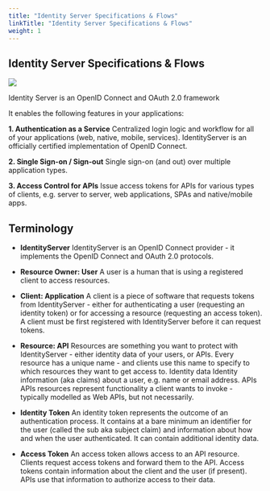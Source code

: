 ```yaml
---
title: "Identity Server Specifications & Flows"
linkTitle: "Identity Server Specifications & Flows"
weight: 1
---
```


## Identity Server Specifications & Flows
![](https://i.imgur.com/SECFI9O.png)

Identity Server is an OpenID Connect and OAuth 2.0 framework

It enables the following features in your applications:

**1. Authentication as a Service**
Centralized login logic and workflow for all of your applications (web, native, mobile, services). IdentityServer is an officially certified implementation of OpenID Connect.

**2. Single Sign-on / Sign-out**
Single sign-on (and out) over multiple application types.

**3. Access Control for APIs**
Issue access tokens for APIs for various types of clients, e.g. server to server, web applications, SPAs and native/mobile apps.

## Terminology

* **IdentityServer**
IdentityServer is an OpenID Connect provider - it implements the OpenID Connect and OAuth 2.0 protocols.

* **Resource Owner: User**
A user is a human that is using a registered client to access resources.

* **Client: Application**
A client is a piece of software that requests tokens from IdentityServer - either for authenticating a user (requesting an identity token) or for accessing a resource (requesting an access token). A client must be first registered with IdentityServer before it can request tokens.

* **Resource: API**
Resources are something you want to protect with IdentityServer - either identity data of your users, or APIs.
Every resource has a unique name - and clients use this name to specify to which resources they want to get access to.
Identity data Identity information (aka claims) about a user, e.g. name or email address.
APIs APIs resources represent functionality a client wants to invoke - typically modelled as Web APIs, but not necessarily.

* **Identity Token**
An identity token represents the outcome of an authentication process. It contains at a bare minimum an identifier for the user (called the sub aka subject claim) and information about how and when the user authenticated. It can contain additional identity data.

* **Access Token**
An access token allows access to an API resource. Clients request access tokens and forward them to the API. Access tokens contain information about the client and the user (if present). APIs use that information to authorize access to their data.
